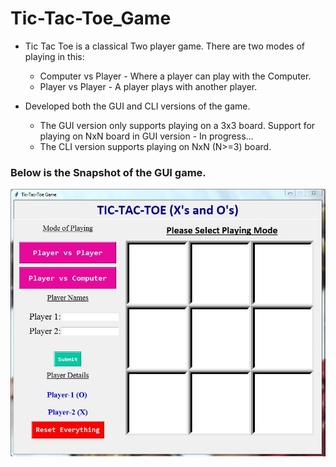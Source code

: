 # Tic-Tac-Toe_Game
- Tic Tac Toe is a classical Two player game. There are two modes of playing in this: 
   - Computer vs Player - Where a player can play with the Computer. 
   - Player vs Player - A player plays with another player.

- Developed both the GUI and CLI versions of the game.
   - The GUI version only supports playing on a 3x3 board. Support for playing on NxN board in GUI version - In progress...
   - The CLI version supports playing on NxN (N>=3) board.

### Below is the Snapshot of the GUI game.
   ![Tic-Tac-Toe](https://raw.githubusercontent.com/Ram-95/Tic-Tac-Toe_Game/master/snapshots/tic-tac-toe_game.JPG)
